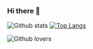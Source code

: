 ### Hi there 👋

<!--
**mesinkasir/mesinkasir** is a ✨ _special_ ✨ repository because its `README.md` (this file) appears on your GitHub profile.
-->
![Github stats](https://github-readme-stats.vercel.app/api?username=mesinkasir&theme=midnight-purple&show_icons=true&count_private=true) [![Top Langs](https://github-readme-stats.vercel.app/api/top-langs/?username=mesinkasir&layout=compact)](https://github.com/mesinkasir/github-readme-stats)

![Github lovers](https://1.bp.blogspot.com/-mSobvbxB8LY/YBr4RRR_hwI/AAAAAAAAMsQ/9IodEKYlHaUthPq0n_i8NZJpAAd7LXtKACLcBGAsYHQ/s960/12042681_10205005324793768_1811671595756355728_n.jpg)
